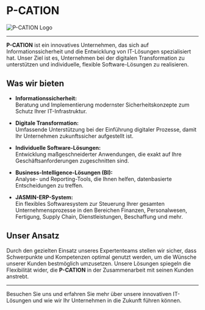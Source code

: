 # P-CATION

![P-CATION Logo](https://files.p-cation.de/Logos/Logo%20P-CATION%20R%20weiss.png)

---

**P-CATION** ist ein innovatives Unternehmen, das sich auf Informationssicherheit und die Entwicklung von IT-Lösungen spezialisiert hat. Unser Ziel ist es, Unternehmen bei der digitalen Transformation zu unterstützen und individuelle, flexible Software-Lösungen zu realisieren.

## Was wir bieten

- **Informationssicherheit:**  
  Beratung und Implementierung modernster Sicherheitskonzepte zum Schutz Ihrer IT-Infrastruktur.

- **Digitale Transformation:**  
  Umfassende Unterstützung bei der Einführung digitaler Prozesse, damit Ihr Unternehmen zukunftssicher aufgestellt ist.

- **Individuelle Software-Lösungen:**  
  Entwicklung maßgeschneiderter Anwendungen, die exakt auf Ihre Geschäftsanforderungen zugeschnitten sind.

- **Business-Intelligence-Lösungen (BI):**  
  Analyse- und Reporting-Tools, die Ihnen helfen, datenbasierte Entscheidungen zu treffen.

- **JASMIN-ERP-System:**  
  Ein flexibles Softwaresystem zur Steuerung Ihrer gesamten Unternehmensprozesse in den Bereichen Finanzen, Personalwesen, Fertigung, Supply Chain, Dienstleistungen, Beschaffung und mehr.

## Unser Ansatz

Durch den gezielten Einsatz unseres Expertenteams stellen wir sicher, dass Schwerpunkte und Kompetenzen optimal genutzt werden, um die Wünsche unserer Kunden bestmöglich umzusetzen. Unsere Lösungen spiegeln die Flexibilität wider, die **P-CATION** in der Zusammenarbeit mit seinen Kunden anstrebt.

---

Besuchen Sie uns und erfahren Sie mehr über unsere innovativen IT-Lösungen und wie wir Ihr Unternehmen in die Zukunft führen können.
